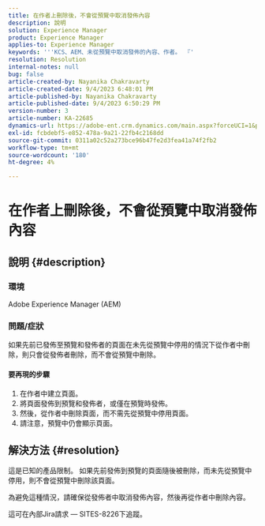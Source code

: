 ```yaml
---
title: 在作者上刪除後，不會從預覽中取消發佈內容
description: 說明
solution: Experience Manager
product: Experience Manager
applies-to: Experience Manager
keywords: '''KCS、AEM、未從預覽中取消發佈的內容、作者。 『'
resolution: Resolution
internal-notes: null
bug: false
article-created-by: Nayanika Chakravarty
article-created-date: 9/4/2023 6:48:01 PM
article-published-by: Nayanika Chakravarty
article-published-date: 9/4/2023 6:50:29 PM
version-number: 3
article-number: KA-22685
dynamics-url: https://adobe-ent.crm.dynamics.com/main.aspx?forceUCI=1&pagetype=entityrecord&etn=knowledgearticle&id=d8849890-534b-ee11-be6e-6045bd0067ea
exl-id: fcbdebf5-e852-478a-9a21-22fb4c2168dd
source-git-commit: 0311a02c52a273bce96b47fe2d3fea41a74f2fb2
workflow-type: tm+mt
source-wordcount: '180'
ht-degree: 4%

---
```


# 在作者上刪除後，不會從預覽中取消發佈內容

## 說明 {#description}


### 環境

Adobe Experience Manager (AEM)

### 問題/症狀

如果先前已發佈至預覽和發佈者的頁面在未先從預覽中停用的情況下從作者中刪除，則只會從發佈者刪除，而不會從預覽中刪除。

#### 要再現的步驟

1. 在作者中建立頁面。
2. 將頁面發佈到預覽和發佈者，或僅在預覽時發佈。
3. 然後，從作者中刪除頁面，而不需先從預覽中停用頁面。
4. 請注意，預覽中仍會顯示頁面。





## 解決方法 {#resolution}


這是已知的產品限制。 如果先前發佈到預覽的頁面隨後被刪除，而未先從預覽中停用，則不會從預覽中刪除該頁面。

為避免這種情況，請確保從發佈者中取消發佈內容，然後再從作者中刪除內容。

這可在內部Jira請求 — SITES-8226下追蹤。
